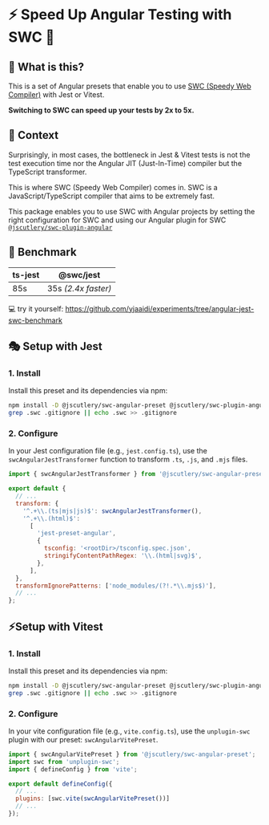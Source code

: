 # ⚡️ Speed Up Angular Testing with SWC 🦀

## 👀 What is this?

This is a set of Angular presets that enable you to use [SWC (Speedy Web Compiler)](https://swc.rs/) with Jest or
Vitest.

**Switching to SWC can speed up your tests by 2x to 5x.**

## 🤔 Context

Surprisingly, in most cases, the bottleneck in Jest & Vitest tests is not the test execution time nor the Angular JIT
(Just-In-Time) compiler but the TypeScript transformer.

This is where SWC (Speedy Web Compiler) comes in. SWC is a JavaScript/TypeScript compiler that aims to be extremely
fast.

This package enables you to use SWC with Angular projects by setting the right configuration for SWC and using
our Angular plugin for SWC [`@jscutlery/swc-plugin-angular`](../swc-plugin-angular)

## 🥇 Benchmark

| ts-jest | @swc/jest           |
|---------|---------------------|
| 85s     | 35s _(2.4x faster)_ |

💻 try it yourself: https://github.com/yjaaidi/experiments/tree/angular-jest-swc-benchmark

## 🎭 Setup with Jest

### 1. Install

Install this preset and its dependencies via npm:

```sh
npm install -D @jscutlery/swc-angular-preset @jscutlery/swc-plugin-angular @swc/core @swc/jest
grep .swc .gitignore || echo .swc >> .gitignore
```

### 2. Configure

In your Jest configuration file (e.g., `jest.config.ts`), use the `swcAngularJestTransformer` function to
transform `.ts`, `.js`, and `.mjs` files.

```js
import { swcAngularJestTransformer } from '@jscutlery/swc-angular-preset';

export default {
  // ...
  transform: {
    '^.+\\.(ts|mjs|js)$': swcAngularJestTransformer(),
    '^.+\\.(html)$':
      [
        'jest-preset-angular',
        {
          tsconfig: '<rootDir>/tsconfig.spec.json',
          stringifyContentPathRegex: '\\.(html|svg)$',
        },
      ],
  },
  transformIgnorePatterns: ['node_modules/(?!.*\\.mjs$)'],
  // ...
};
```

## ⚡️Setup with Vitest

### 1. Install

Install this preset and its dependencies via npm:

```sh
npm install -D @jscutlery/swc-angular-preset @jscutlery/swc-plugin-angular @swc/core unplugin-swc
grep .swc .gitignore || echo .swc >> .gitignore
```

### 2. Configure

In your vite configuration file (e.g., `vite.config.ts`), use the `unplugin-swc` plugin with our
preset: `swcAngularVitePreset`.

```js
import { swcAngularVitePreset } from '@jscutlery/swc-angular-preset';
import swc from 'unplugin-swc';
import { defineConfig } from 'vite';

export default defineConfig({
  // ...
  plugins: [swc.vite(swcAngularVitePreset())]
  // ...
});
```